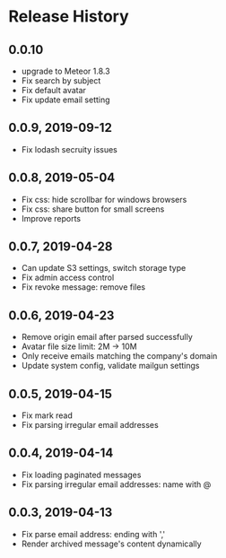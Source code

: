 # Release History

## 0.0.10

* upgrade to Meteor 1.8.3
* Fix search by subject
* Fix default avatar
* Fix update email setting

## 0.0.9, 2019-09-12

* Fix lodash secruity issues

## 0.0.8, 2019-05-04

* Fix css: hide scrollbar for windows browsers
* Fix css: share button for small screens
* Improve reports

## 0.0.7, 2019-04-28

* Can update S3 settings, switch storage type
* Fix admin access control
* Fix revoke message: remove files

## 0.0.6, 2019-04-23

* Remove origin email after parsed successfully
* Avatar file size limit: 2M -> 10M
* Only receive emails matching the company's domain
* Update system config, validate mailgun settings

## 0.0.5, 2019-04-15

* Fix mark read
* Fix parsing irregular email addresses

## 0.0.4, 2019-04-14

* Fix loading paginated messages
* Fix parsing irregular email addresses: name with @

## 0.0.3, 2019-04-13

* Fix parse email address: ending with ','
* Render archived message's content dynamically
